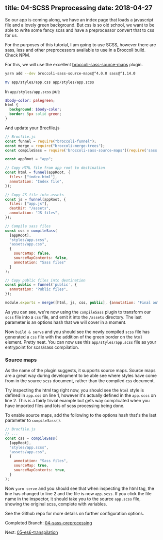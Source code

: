 title: 04-SCSS Preprocessing
date: 2018-04-27
---

So our app is coming along, we have an index page that loads a javascript file and a lovely green background.
But css is so old school, we want to be able to write some fancy scss and have a preprocessor convert that to 
css for us.

For the purposes of this tutorial, I am going to use SCSS, however there are sass, less and other preprocessors
available to use in a Broccoli build. Check NPM.

For this, we will use the excellent [broccoli-sass-source-maps](https://github.com/aexmachina/broccoli-sass-source-maps)
plugin.

```sh
yarn add --dev broccoli-sass-source-maps@^4.0.0 sass@^1.14.0

mv app/styles/app.css app/styles/app.scss
```

In `app/styles/app.scss` put:

```scss
$body-color: palegreen;
html {
  background: $body-color;
  border: 5px solid green;
}
```

And update your Brocfile.js

```js
// Brocfile.js
const funnel = require("broccoli-funnel");
const merge = require("broccoli-merge-trees");
const compileSass = require('broccoli-sass-source-maps')(require('sass'));

const appRoot = "app";

// Copy HTML file from app root to destination
const html = funnel(appRoot, {
  files: ["index.html"],
  annotation: "Index file",
});

// Copy JS file into assets
const js = funnel(appRoot, {
  files: ["app.js"],
  destDir: "/assets",
  annotation: "JS files",
});

// Compile sass files
const css = compileSass(
  [appRoot],
  "styles/app.scss",
  "assets/app.css",
  {
    sourceMap: false,
    sourceMapContents: false,
    annotation: "Sass files"
  }
);

// Copy public files into destination
const public = funnel('public', {
  annotation: "Public files",
});

module.exports = merge([html, js, css, public], {annotation: "Final output"});
```

As you can see, we're now using the `compileSass` plugin to transform our `scss` file into a `css` file, and
emit it into the `/assets` directory. The last parameter is an options hash that we will cover in a moment.

Now `build & serve` and you should see the newly compiled `scss` file has generated a `css` file with the
addition of the green border on the `html` element. Pretty neat. You can now use this `app/styles/app.scss`
file as your entrypoint for scss/sass compilation.

### Source maps
      
As the name of the plugin suggests, it supports source maps. Source maps are a great way during development
to be able see where styles have come from in the source `scss` document, rather than the compiled `css` document.

Try inspecting the html tag right now, you should see the `html` style is defined in `app.css` on line 1, however
it's actually defined in the `app.scss` on line 2. This is a fairly trivial example but gets way complicated
when you have imported files and lots of scss processing being done.

To enable source maps, add the following to the options hash that's the last parameter to `compileSass()`.

```js
// Brocfile.js
// ...
const css = compileSass(
  [appRoot],
  "styles/app.scss",
  "assets/app.css",
  {
    annotation: "Sass files",
    sourceMap: true,
    sourceMapContents: true,
  }
);
```

Now `yarn serve` and you should see that when inspecting the html tag, the line has changed to line 2 and the
file is now `app.scss`. If you click the file name in the inspector, it should take you to the source `app.scss` 
file, showing the original scss, complete with variables.

See the Github repo for more details on further configuration options.

Completed Branch: [04-sass-preprocessing](https://github.com/oligriffiths/broccolijs-tutorial/tree/04-sass-preprocessing)

Next: [05-es6-transpilation](05-es6-transpilation.html)

